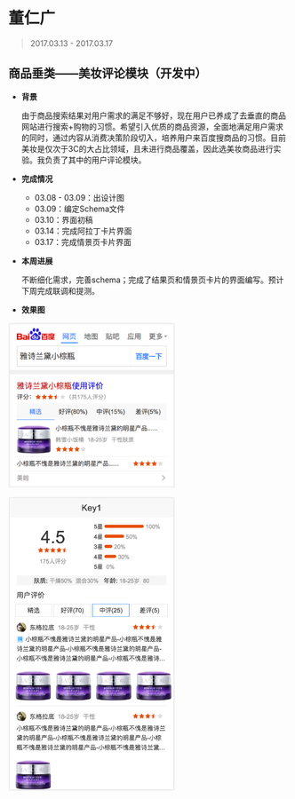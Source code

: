 # 董仁广

> 2017.03.13 - 2017.03.17


## 商品垂类——美妆评论模块（开发中）
- **背景**

    由于商品搜索结果对用户需求的满足不够好，现在用户已养成了去垂直的商品网站进行搜索+购物的习惯。希望引入优质的商品资源，全面地满足用户需求的同时，通过内容从消费决策阶段切入，培养用户来百度搜商品的习惯。目前美妆是仅次于3C的大占比领域，且未进行商品覆盖，因此选美妆商品进行实验。我负责了其中的用户评论模块。

- **完成情况**

    - 03.08 - 03.09：出设计图
    - 03.09：编定Schema文件
    - 03.10：界面初稿
    - 03.14：完成阿拉丁卡片界面
    - 03.17：完成情景页卡片界面

- **本周进展**

    不断细化需求，完善schema；完成了结果页和情景页卡片的界面编写。预计下周完成联调和提测。

- **效果图**
<div>
    <img src="../2017-03-17/img/dongrenguang/product-cmt-ala.png"  width="300px" align="center" />
</div>
<br>
<div>
    <img src="../2017-03-17/img/dongrenguang/product-cmt-sf.png"  width="300px" align="center" />
</div>
